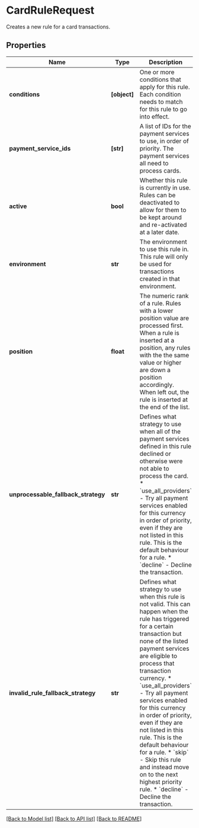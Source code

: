 # CardRuleRequest

Creates a new rule for a card transactions.

## Properties
Name | Type | Description | Notes
------------ | ------------- | ------------- | -------------
**conditions** | **[object]** | One or more conditions that apply for this rule. Each condition needs to match for this rule to go into effect. | 
**payment_service_ids** | **[str]** | A list of IDs for the payment services to use, in order of priority. The payment services all need to process cards. | 
**active** | **bool** | Whether this rule is currently in use. Rules can be deactivated to allow for them to be kept around and re-activated at a later date. | [optional] 
**environment** | **str** | The environment to use this rule in. This rule will only be used for transactions created in that environment. | [optional]  if omitted the server will use the default value of "production"
**position** | **float** | The numeric rank of a rule. Rules with a lower position value are processed first. When a rule is inserted at a position, any rules with the the same value or higher are down a position accordingly. When left out, the rule is inserted at the end of the list. | [optional] 
**unprocessable_fallback_strategy** | **str** | Defines what strategy to use when all of the payment services defined in this rule declined or otherwise were not able to process the card.  * &#x60;use_all_providers&#x60; - Try all payment services enabled for this currency in order of priority, even if they are not listed in this rule. This is the default behaviour for a rule. * &#x60;decline&#x60; - Decline the transaction. | [optional]  if omitted the server will use the default value of "use_all_providers"
**invalid_rule_fallback_strategy** | **str** | Defines what strategy to use when this rule is not valid. This can happen when the rule has triggered for a certain transaction but none of the listed payment services are eligible to process that transaction currency.  * &#x60;use_all_providers&#x60; - Try all payment services enabled for this currency in order of priority, even if they are not listed in this rule. This is the default behaviour for a rule. * &#x60;skip&#x60; - Skip this rule and instead move on to the next highest priority rule. * &#x60;decline&#x60; - Decline the transaction. | [optional]  if omitted the server will use the default value of "use_all_providers"

[[Back to Model list]](../README.md#documentation-for-models) [[Back to API list]](../README.md#documentation-for-api-endpoints) [[Back to README]](../README.md)


